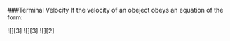 ###Terminal Velocity
If the velocity of an obeject obeys an equation of the form:  
<center></center>![][3]  
![][3]
![][2]

[3]: http://latex.codecogs.com/gif.latex?\\\frac{dv}{dt}=a-bv  
[2]: http://latex.codecogs.com/gif.latex?\x=\\frac{-b\\pm\\sqrt{b^2-4ac}}{2a}  
